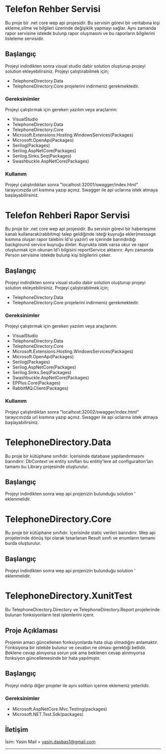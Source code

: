 # Telefon Rehber Servisi

Bu proje bir .net core wep api projesidir.
Bu servisin görevi bir veritabına kişi ekleme,silme ve bilgileri üzerinde değişiklik yapmayı sağlar.
Aynı zamanda rapor servisine istekde bulunp rapor oluşmasını ve bu raporların bilgilerini listeleme servisidir.

## Başlangıç

Projeyi indirdikten sonra visual studio dabir solution oluşturup projeyi solution ekleyebilirsiniz.
Projeyi çalıştırabilmek için;
 - TelephoneDirectory.Data
 - TelephoneDirectory.Core
 projelerini indirmeniz gerekmektedir.

### Gereksinimler

Projeyi çalıştırmak için gereken yazılım veya araçlarınn:

- VisualStudio
- TelephoneDirectory.Data
- TelephoneDirectory.Core
- Microsoft.Extensions.Hosting.WindowsServices(Packages)
- Microsoft.OpenApi(Packages)
- Serilog(Packages)
- Serilog.AspNetCore(Packages)
- Serilog.Sinks.Seq(Packages)
- Swashbuckle.AspNetCore(Packages)


### Kullanım

Projeyi çalıştırdıktan sonra "localhost:32001/swagger/index.html" tarayıcınızda url kısmına yazıp açınız.
Swagger ile api uclarına istek atmaya başlayabilirsiniz.


# Telefon Rehberi Rapor Servisi

Bu proje bir .net core wep api projesidir.
Bu servisin görevi bir haberleşme kanalı kullanarak(rabbitmq) talep geldiğinde isteği kuyruğa ekler(message kısmına oluşan rapor talebini Id'si yazılır) ve içerinde barındırdığı background service kuyruğu dinler.
Kuyrukta istek varsa okur ve rapor oluşturmak için okunan Id'i bilgisini reportService aktarırır.
Aynı zamanda Person servisine istekde bulunp kişi bilgilerini çeker.

## Başlangıç

Projeyi indirdikten sonra visual studio dabir solution oluşturup projeyi solution ekleyebilirsiniz.
Projeyi çalıştırabilmek için;
 - TelephoneDirectory.Data
 - TelephoneDirectory.Core
 projelerini indirmeniz gerekmektedir.

### Gereksinimler

Projeyi çalıştırmak için gereken yazılım veya araçlarınn:

- VisualStudio
- TelephoneDirectory.Data
- TelephoneDirectory.Core
- Microsoft.Extensions.Hosting.WindowsServices(Packages)
- Microsoft.OpenApi(Packages)
- Serilog(Packages)
- Serilog.AspNetCore(Packages)
- Serilog.Sinks.Seq(Packages)
- Swashbuckle.AspNetCore(Packages)
- EPPlus.Core(Packages)
- RabbitMQ.Client(Packages)


### Kullanım

Projeyi çalıştırdıktan sonra "localhost:32002/swagger/index.html" tarayıcınızda url kısmına yazıp açınız.
Swagger ile api uclarına istek atmaya başlayabilirsiniz.

#  TelephoneDirectory.Data

Bu proje bir kütüphane sınıfıdır.
İçerisinde database yapılandırmasını barındırır.
DbContext ve entity sınıfları bu entitiy'lere ait configuraiton'ları tamamı bu Library projesinde oluşturulur.

## Başlangıç

Projeyi indirdikten sonra wep api projenizin bulunduğu solution ' eklenmelidir.

#  TelephoneDirectory.Core

Bu proje bir kütüphane sınıfıdır.
İçerisinde static verileri barındırır.
Wep api projelerinde dönüş tipi olarak tasarlanan Result sınıfı ve enumların tamamı burda oluşturulur.

## Başlangıç

Projeyi indirdikten sonra wep api projenizin bulunduğu solution ' eklenmelidir.

# TelephoneDirectory.XunitTest

Bu TelephoneDirectory.Directory ve TelephoneDirectory.Report projelerinde bulunan fonksiyonların test işlemlerini içerir.

## Proje Açıklaması

Projenin amacı güncellenen fonksiyonlarda hata olup olmadığını anlamaktır.
Fonksiyona bir istekde bulunur ve cevabın ne olması gerektiği bellidir.
Beklene cevap alınıyorsa sorun yok ama beklenen cevap alınmıyorsa fonksiyon güncellemesinde bir hata yapılmıştır.

## Başlangıç

Projeyi indirip diğer projeler ile aynı solition içerine eklemeniz yeterlidir.

### Gereksinimler

- Microsoft.AspNetCore.Mvc.Testing(packages)
- Microsoft.NET.Test.Sdk(packages)

## İletişim

İsim: Yasin
Mail = yasin.dasbas1@gmail.com

---